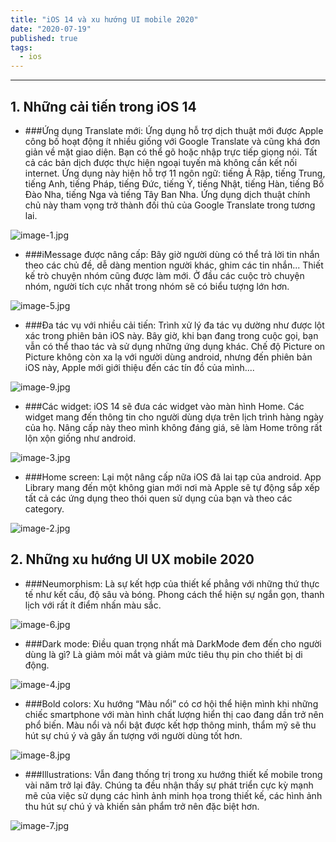 ```yaml
---
title: "iOS 14 và xu hướng UI mobile 2020"
date: "2020-07-19"
published: true
tags:
  - ios
---
```

---

## 1. Những cải tiến trong iOS 14
* ###Ứng dụng Translate mới:
Ứng dụng hỗ trợ dịch thuật mới được Apple công bố hoạt động ít nhiều giống với Google Translate và cũng khá đơn giản về mặt giao diện. Bạn có thể gõ hoặc nhập trực tiếp giọng nói. Tất cả các bản dịch được thực hiện ngoại tuyến mà không cần kết nối internet. Ứng dụng này hiện hỗ trợ 11 ngôn ngữ: tiếng Ả Rập, tiếng Trung, tiếng Anh, tiếng Pháp, tiếng Đức, tiếng Ý, tiếng Nhật, tiếng Hàn, tiếng Bồ Đào Nha, tiếng Nga và tiếng Tây Ban Nha. Ứng dụng dịch thuật chính chủ này tham vọng trở thành đối thủ của Google Translate trong tương lai.

![image-1.jpg](/image-1.jpg)

* ###iMessage được nâng cấp:
Bây giờ người dùng có thể trả lời tin nhắn theo các chủ đề, dễ dàng mention người khác, ghim các tin nhắn... Thiết kế trò chuyện nhóm cũng được làm mới. Ở đầu các cuộc trò chuyện nhóm, người tích cực nhất trong nhóm sẽ có biểu tượng lớn hơn.

![image-5.jpg](/image-5.jpg)

* ###Đa tác vụ với nhiều cải tiến:
Trình xử lý đa tác vụ dường như được lột xác trong phiên bản iOS này. Bây giờ, khi bạn đang trong cuộc gọi, bạn vẫn có thể thao tác và sử dụng những ứng dụng khác. Chế độ Picture on Picture không còn xa lạ với người dùng android, nhưng đến phiên bản iOS này, Apple mới giới thiệu đến các tín đồ của mình....

![image-9.jpg](/image-9.jpg)

* ###Các widget:
iOS 14 sẽ đưa các widget vào màn hình Home. Các widget mang đến thông tin cho người dùng dựa trên lịch trình hàng ngày của họ. Nâng cấp này theo mình không đáng giá, sẽ làm Home trông rất lộn xộn giống như android.

![image-3.jpg](/image-3.jpg)

* ###Home screen:
Lại một nâng cấp nữa iOS đã lai tạp của android. App Library mang đến một không gian mới nơi mà Apple sẽ tự động sắp xếp tất cả các ứng dụng theo thói quen sử dụng của bạn và theo các category.

![image-2.jpg](/image-2.jpg)

## 2. Những xu hướng UI UX mobile 2020
* ###Neumorphism:
Là sự kết hợp của thiết kế phẳng với những thứ thực tế như kết cấu, độ sâu và bóng. Phong cách thể hiện sự ngắn gọn, thanh lịch với rất ít điểm nhấn màu sắc.

![image-6.jpg](/image-6.jpg)

* ###Dark mode:
Điều quan trọng nhất mà DarkMode đem đến cho người dùng là gì? Là giảm mỏi mắt và giảm mức tiêu thụ pin cho thiết bị di động.

![image-4.jpg](/image-4.jpg)

* ###Bold colors:
Xu hướng “Màu nổi” có cơ hội thể hiện mình khi những chiếc smartphone với màn hình chất lượng hiển thị cao đang dần trở nên phổ biến. Màu nổi và nổi bật được kết hợp thông minh, thẩm mỹ sẽ thu hút sự chú ý và gây ấn tượng với người dùng tốt hơn.

![image-8.jpg](/image-8.jpg)

* ###Illustrations:
Vẫn đang thống trị trong xu hướng thiết kế mobile trong vài năm trở lại đây. Chúng ta đều nhận thấy sự phát triển cực kỳ mạnh mẽ của việc sử dụng các hình ảnh minh họa trong thiết kế, các hình ảnh thu hút sự chú ý và khiến sản phẩm trở nên đặc biệt hơn.

![image-7.jpg](/image-7.jpg)
